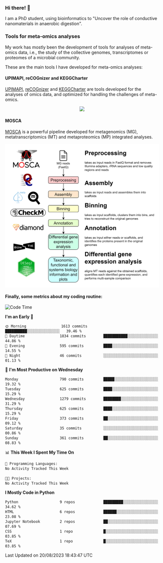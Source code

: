 ### Hi there! 👋

I am a PhD student, using bioinformatics to "Uncover the role of conductive nanomaterials in anaerobic digestion".

### Tools for meta-omics analyses

My work has mostly been the development of tools for analyses of meta-omics data, i.e., the study of the collective genomes, transcriptomes or proteomes of a microbial community.

These are the main tools I have developed for meta-omics analyses:

#### UPIMAPI, reCOGnizer and KEGGCharter

[UPIMAPI](https://github.com/iquasere/UPIMAPI), [reCOGnizer](https://github.com/iquasere/reCOGnizer) and [KEGGCharter](https://github.com/iquasere/KEGGCharter) are tools developed for the analyses of omics data, and optimized for handling the challenges of meta-omics.

<p align="center">
    <img src="assets/annotation_paper.png">
</p>

#### MOSCA

[MOSCA](https://github.com/iquasere/MOSCA) is a powerful pipeline developed for metagenomics (MG), metatranscriptomics (MT) and metaproteomics (MP) integrated analyses.

<p align="center">
    <img src="assets/mosca_workflow.png" align="center" width="700">
</p>


#### Finally, some metrics about my coding routine:

<!--START_SECTION:waka-->
![Code Time](http://img.shields.io/badge/Code%20Time-638%20hrs%2042%20mins-blue)

**I'm an Early 🐤** 

```text
🌞 Morning                1613 commits        ██████████░░░░░░░░░░░░░░░   39.46 % 
🌆 Daytime                1834 commits        ███████████░░░░░░░░░░░░░░   44.86 % 
🌃 Evening                595 commits         ████░░░░░░░░░░░░░░░░░░░░░   14.55 % 
🌙 Night                  46 commits          ░░░░░░░░░░░░░░░░░░░░░░░░░   01.13 % 
```
📅 **I'm Most Productive on Wednesday** 

```text
Monday                   790 commits         █████░░░░░░░░░░░░░░░░░░░░   19.32 % 
Tuesday                  625 commits         ████░░░░░░░░░░░░░░░░░░░░░   15.29 % 
Wednesday                1279 commits        ████████░░░░░░░░░░░░░░░░░   31.29 % 
Thursday                 625 commits         ████░░░░░░░░░░░░░░░░░░░░░   15.29 % 
Friday                   373 commits         ██░░░░░░░░░░░░░░░░░░░░░░░   09.12 % 
Saturday                 35 commits          ░░░░░░░░░░░░░░░░░░░░░░░░░   00.86 % 
Sunday                   361 commits         ██░░░░░░░░░░░░░░░░░░░░░░░   08.83 % 
```


📊 **This Week I Spent My Time On** 

```text
💬 Programming Languages: 
No Activity Tracked This Week

🐱‍💻 Projects: 
No Activity Tracked This Week
```

**I Mostly Code in Python** 

```text
Python                   9 repos             █████████░░░░░░░░░░░░░░░░   34.62 % 
HTML                     6 repos             ██████░░░░░░░░░░░░░░░░░░░   23.08 % 
Jupyter Notebook         2 repos             ██░░░░░░░░░░░░░░░░░░░░░░░   07.69 % 
CSS                      1 repo              █░░░░░░░░░░░░░░░░░░░░░░░░   03.85 % 
TeX                      1 repo              █░░░░░░░░░░░░░░░░░░░░░░░░   03.85 % 
```




 Last Updated on 20/08/2023 18:43:47 UTC
<!--END_SECTION:waka-->
